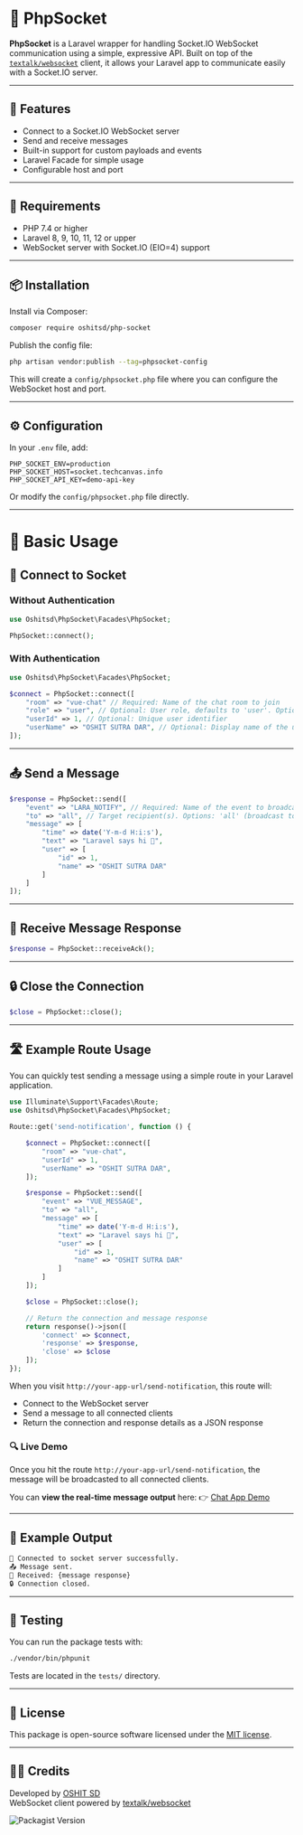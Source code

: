 # 📡 PhpSocket

**PhpSocket** is a Laravel wrapper for handling Socket.IO WebSocket communication using a simple, expressive API. Built on top of the [`textalk/websocket`](https://github.com/Textalk/websocket) client, it allows your Laravel app to communicate easily with a Socket.IO server.

---

## 🚀 Features

- Connect to a Socket.IO WebSocket server
- Send and receive messages
- Built-in support for custom payloads and events
- Laravel Facade for simple usage
- Configurable host and port

---

## 🧰 Requirements

- PHP 7.4 or higher
- Laravel 8, 9, 10, 11, 12 or upper
- WebSocket server with Socket.IO (EIO=4) support

---

## 📦 Installation

Install via Composer:

```bash
composer require oshitsd/php-socket
```

Publish the config file:

```bash
php artisan vendor:publish --tag=phpsocket-config
```

This will create a `config/phpsocket.php` file where you can configure the WebSocket host and port.

---

## ⚙️ Configuration

In your `.env` file, add:

```env
PHP_SOCKET_ENV=production
PHP_SOCKET_HOST=socket.techcanvas.info
PHP_SOCKET_API_KEY=demo-api-key
```

Or modify the `config/phpsocket.php` file directly.


---

# 🧪 Basic Usage

## 🔌 Connect to Socket

### Without Authentication

```php
use Oshitsd\PhpSocket\Facades\PhpSocket;

PhpSocket::connect();
```

### With Authentication

```php
use Oshitsd\PhpSocket\Facades\PhpSocket;

$connect = PhpSocket::connect([
    "room" => "vue-chat" // Required: Name of the chat room to join
    "role" => "user", // Optional: User role, defaults to 'user'. Options: 'user' or 'agent'
    "userId" => 1, // Optional: Unique user identifier
    "userName" => "OSHIT SUTRA DAR", // Optional: Display name of the user
]);
```

---

## 📤 Send a Message

```php
$response = PhpSocket::send([
    "event" => "LARA_NOTIFY", // Required: Name of the event to broadcast
    "to" => "all", // Target recipient(s). Options: 'all' (broadcast to everyone) or a specific user ID to send a private message.
    "message" => [
        "time" => date('Y-m-d H:i:s'),
        "text" => "Laravel says hi 👋",
        "user" => [
            "id" => 1,
            "name" => "OSHIT SUTRA DAR"
        ]
    ]
]);
```

---

## 📩 Receive Message Response

```php
$response = PhpSocket::receiveAck();
```

---

## 🔒 Close the Connection

```php
$close = PhpSocket::close();
```

---

## 🛣️ Example Route Usage

You can quickly test sending a message using a simple route in your Laravel application.

```php
use Illuminate\Support\Facades\Route;
use Oshitsd\PhpSocket\Facades\PhpSocket;

Route::get('send-notification', function () {

    $connect = PhpSocket::connect([
        "room" => "vue-chat",
        "userId" => 1,
        "userName" => "OSHIT SUTRA DAR",
    ]);

    $response = PhpSocket::send([
        "event" => "VUE_MESSAGE",
        "to" => "all",
        "message" => [
            "time" => date('Y-m-d H:i:s'),
            "text" => "Laravel says hi 👋",
            "user" => [
                "id" => 1,
                "name" => "OSHIT SUTRA DAR"
            ]
        ]
    ]);

    $close = PhpSocket::close();

    // Return the connection and message response
    return response()->json([
        'connect' => $connect,
        'response' => $response,
        'close' => $close
    ]);
});
```

When you visit `http://your-app-url/send-notification`, this route will:

* Connect to the WebSocket server
* Send a message to all connected clients
* Return the connection and response details as a JSON response


### 🔍 Live Demo

Once you hit the route `http://your-app-url/send-notification`, the message will be broadcasted to all connected clients.

You can **view the real-time message output** here:
👉 [Chat App Demo](https://oshit-sd-chat-app.vercel.app/)

---

## 🧼 Example Output

```bash
👋 Connected to socket server successfully.
📤 Message sent.
📨 Received: {message response}
🔒 Connection closed.
```

---

## 🧪 Testing

You can run the package tests with:

```bash
./vendor/bin/phpunit
```

Tests are located in the `tests/` directory.

---

## 📄 License

This package is open-source software licensed under the [MIT license](LICENSE).

---

## 👨‍💻 Credits

Developed by [OSHIT SD](https://github.com/oshit-sd)  
WebSocket client powered by [textalk/websocket](https://github.com/Textalk/websocket)


![Packagist Version](https://img.shields.io/packagist/v/oshitsd/php-socket)